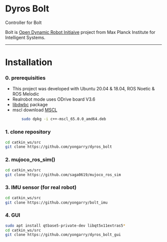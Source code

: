 # Dyros Bolt
Controller for Bolt

Bolt is [Open Dynamic Robot Initiaive](https://github.com/open-dynamic-robot-initiative/open_robot_actuator_hardware/tree/master) project from Max Planck Institute for Intelligent Systems. 



---------------------------------------

# Installation
### 0. prerequisities
  * This project was developed with Ubuntu 20.04 & 18.04, ROS Noetic & ROS Melodic
  * Realrobot mode uses ODrive board V3.6
  * [libdwbc](https://github.com/saga0619/libdwbc) package
  * mscl download [MSCL](https://github.com/LORD-MicroStrain/MSCL/releases/download/v65.0.0/c++-mscl_65.0.0_amd64.deb) 
    ```sh
        sudo dpkg -i c++-mscl_65.0.0_amd64.deb  
    ```
### 1. clone repository
```sh
cd catkin_ws/src
git clone https://github.com/yongarry/dyros_bolt
```

### 2. mujoco_ros_sim()
```sh
cd catkin_ws/src
git clone https://github.com/saga0619/mujoco_ros_sim
```

### 3. IMU sensor (for real robot)
```sh
cd catkin_ws/src
git clone https://github.com/yongarry/bolt_imu
```

### 4. GUI
```sh
sudo apt install qtbase5-private-dev libqt5x11extras5*
cd catkin_ws/src
git clone https://github.com/yongarry/dyros_bolt_gui
```
